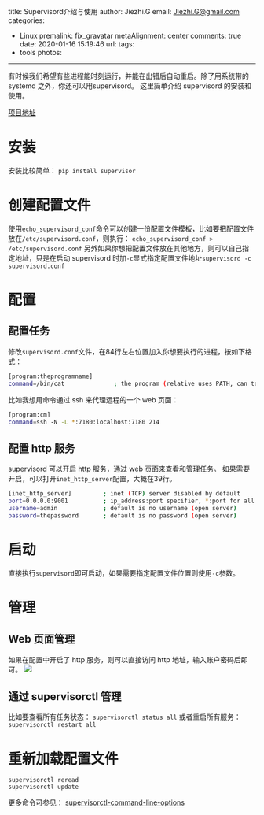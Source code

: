 title: Supervisord介绍与使用
author: Jiezhi.G
email: Jiezhi.G@gmail.com
categories:
  - Linux
premalink: fix_gravatar
metaAlignment: center
comments: true
date: 2020-01-16 15:19:46
url:
tags:
  - tools
photos:
---
有时候我们希望有些进程能时刻运行，并能在出错后自动重启。除了用系统带的 systemd 之外，你还可以用supervisord。
这里简单介绍 supervisord 的安装和使用。
<!--more-->
[项目地址](http://supervisord.org/index.html)


# 安装
安装比较简单：
`pip install supervisor`

# 创建配置文件
使用`echo_supervisord_conf`命令可以创建一份配置文件模板，比如要把配置文件放在`/etc/supervisord.conf`，则执行：
`echo_supervisord_conf > /etc/supervisord.conf`
另外如果你想把配置文件放在其他地方，则可以自己指定地址，只是在启动 supervisord 时加`-c`显式指定配置文件地址`supervisord -c supervisord.conf` 

# 配置
## 配置任务
修改`supervisord.conf`文件，在84行左右位置加入你想要执行的进程，按如下格式：
```bash
[program:theprogramname]
command=/bin/cat              ; the program (relative uses PATH, can take args)
```
比如我想用命令通过 ssh 来代理远程的一个 web 页面：
```bash
[program:cm]
command=ssh -N -L *:7180:localhost:7180 214
```
## 配置 http 服务
supervisord 可以开启 http 服务，通过 web 页面来查看和管理任务。
如果需要开启，可以打开`inet_http_server`配置，大概在39行。
```bash
[inet_http_server]         ; inet (TCP) server disabled by default
port=0.0.0.0:9001          ; ip_address:port specifier, *:port for all iface
username=admin             ; default is no username (open server)
password=thepassword       ; default is no password (open server)
```

# 启动
直接执行`supervisord`即可启动，如果需要指定配置文件位置则使用`-c`参数。

# 管理
## Web 页面管理
如果在配置中开启了 http 服务，则可以直接访问 http 地址，输入账户密码后即可。
![](https://i.loli.net/2020/01/16/c9oIUnOE4KTMJFf.png)

## 通过 supervisorctl 管理
比如要查看所有任务状态：
`supervisorctl status all`
或者重启所有服务：
`supervisorctl restart all`

# 重新加载配置文件
```shell
supervisorctl reread
supervisorctl update
```
更多命令可参见：
[supervisorctl-command-line-options](http://supervisord.org/running.html#supervisorctl-command-line-options)

